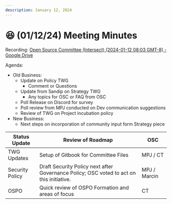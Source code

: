 ```yaml
---
description: January 12, 2024
---
```


# 😆 (01/12/24) Meeting Minutes

Recording: [Open Source Committee (Intersect) (2024-01-12 08:03 GMT-8) - Google Drive](https://drive.google.com/file/d/1V0byJcLO133qcdlsWTU5lVsVITQzBQrB/view)

Agenda:

* Old Business:
  * Update on Policy TWG
    * Comment or Questions
  * Update from Sandip on Strategy TWG
    * Any topics for OSC or FAQ from OSC
  * Poll Release on Discord for survey
  * Poll review from MPJ conducted on Dev communication suggestions
  * Review of TWG on Project incubation policy
* New Business:
  * Next steps on incorporation of community input form Strategy piece

| Status Update   | Review of Roadmap                                                                        | OSC          |
| --------------- | ---------------------------------------------------------------------------------------- | ------------ |
| TWG Updates     | Setup of Gitbook for Committee Files                                                     | MPJ / CT     |
| Security Policy | Draft Security Policy next after Governance Policy; OSC voted to act on this initiative. | MPJ / Marcin |
| OSPO            | Quick review of OSPO Formation and areas of focus                                        | CT           |

